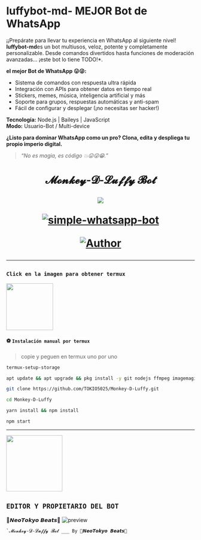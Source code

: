 # **luffybot-md- MEJOR Bot de WhatsApp**

¡¡Prepárate para llevar tu experiencia en WhatsApp al siguiente nivel! **luffybot-md**es un bot multiusos, veloz, potente y completamente personalizable. Desde comandos divertidos hasta funciones de moderación avanzadas… ¡este bot lo tiene TODO!*.

**el mejor Bot de WhatsApp 😛😜:**
- Sistema de comandos con respuesta ultra rápida  
- Integración con APIs para obtener datos en tiempo real  
- Stickers, memes, música, inteligencia artificial y más  
- Soporte para grupos, respuestas automáticas y anti-spam  
- Fácil de configurar y desplegar (¡no necesitas ser hacker!)

**Tecnología:** Node.js | Baileys | JavaScript  
**Modo:** Usuario-Bot / Multi-device

**¿Listo para dominar WhatsApp como un pro? Clona, edita y despliega tu propio imperio digital.**

> *“No es magia, es código 💥😛😜😁.”*



<h1 align="center">𝓜𝓸𝓷𝓴𝓮𝔂-𝓓-𝓛𝓾𝓯𝓯𝔂 𝓑𝓸𝓽</p>
<p>
        <img src= "https://qu.ax/nhqRr.jpg">
    </p>
    <p align="center">
        <a href="#"><img title="simple-whatsapp-bot" src="https://img.shields.io/badge/-SIMPLE--WHATSAPP--BOT-green?colorA=%23ff0000&colorB=%23017e40&style=for-the-badge"></a>
    </p>
    <p>
        <a href="https://github.com/TOKIO5025"><img title="Author"    src="https://img.shields.io/badge/Author-TOKIO-purple.svg?style=for-the-badge&logo=github"></a>
    </p>
    <p>
  
---------


### **`Click en la imagen para obtener termux`**
<a
href="https://www.mediafire.com/file/3hsvi3xkpq3a64o/termux_118.a"><img src="https://qu.ax/finc.jpg" height="125px"></a>

<div align=>

#### **⚽️ `Instalación manual por termux`**
> copie y peguen en termux uno por uno 
```bash
termux-setup-storage
```

```bash
apt update && apt upgrade && pkg install -y git nodejs ffmpeg imagemagick yarn
```

```bash
git clone https://github.com/TOKIO5025/Monkey-D-Luffy.git
```

```bash
cd Monkey-D-Luffy
```

```bash
yarn install && npm install
```

```bash
npm start
```
---------


<a href="https://github.com/TOKIO5025/Monkey-D-Luffy" target="_blank"> 
    <img src="https://i.ibb.co/QrkLbP4/file.jpg" alt="" width="150"/> 
</a> 

## `EDITOR Y PROPIETARIO DEL BOT` 
🐉𝙉𝙚𝙤𝙏𝙤𝙠𝙮𝙤 𝘽𝙚𝙖𝙩𝙨🐲  ![preview](https://user-images.githubusercontent.com/100887441/156953527-740d110d-3ee5-41e5-9899-fd4d4b248d43.gif)

```bash
`𝓜𝓸𝓷𝓴𝓮𝔂-𝓓-𝓛𝓾𝓯𝓯𝔂 𝓑𝓸𝓽 ___ By 🐉𝙉𝙚𝙤𝙏𝙤𝙠𝙮𝙤 𝘽𝙚𝙖𝙩𝙨🐲
